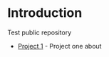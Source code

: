 # Introduction

Test public repository


* [Project 1](https://mhenso.github.io/public/public_one.html) - Project one about
